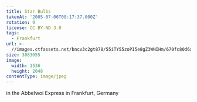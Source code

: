 ```yaml
---
title: Star Bulbs
takenAt: '2005-07-06T08:17:37.000Z'
rotation: 0
license: CC BY-ND 3.0
tags:
  - Frankfurt
url: >-
  //images.ctfassets.net/bncv3c2gt878/55iTY55zoPI5e8gZ3WNIHm/670fc80d6aece2e8988b2862bac036dc/star-bulbs_4321115553_o
size: 3083055
image:
  width: 1536
  height: 2048
contentType: image/jpeg
---
```


in the Abbelwoi Express in Frankfurt, Germany